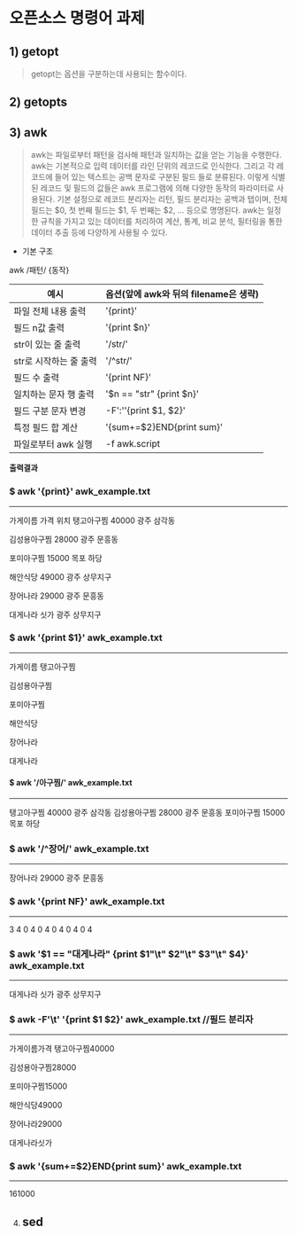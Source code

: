 # 오픈소스 명령어 과제

## 1) **getopt**
> getopt는 옵션을 구분하는데 사용되는 함수이다.

## 2) **getopts**



## 3) **awk**
>awk는 파일로부터 패턴을 검사해 패턴과 일치하는 값을 얻는 기능을 수행한다.
awk는 기본적으로 입력 데이터를 라인 단위의 레코드로 인식한다. 그리고 각 레코드에 들어 있는
텍스트는 공백 문자로 구분된 필드 들로 분류된다. 
이렇게 식별된 레코드 및 필드의 값들은 awk 프로그램에 의해 다양한 동작의 파라미터로 사용된다.
기본 설정으로 레코드 분리자는 리턴, 필드 분리자는 공백과 탭이며, 전체 필드는 $0, 첫 번째 필드는 $1, 두 번째는 $2, ... 등으로 명명된다.
awk는 일정한 규칙을 가지고 있는 데이터를 처리하여 계산, 통계, 비교 분석, 필터링을 통한 데이터 추출 등에 다양하게 사용될 수 있다.

* 기본 구조

awk /패턴/ {동작}

|예시|옵션(앞에 awk와 뒤의 filename은 생략)|
|------|-------|
|파일 전체 내용 출력|'{print}'|
|필드 n값 출력|'{print $n}'|
|str이 있는 줄 출력|'/str/'|
|str로 시작하는  줄 출력|'/^str/'|
|필드 수 출력|'{print NF}'|
|일치하는 문자 행 출력|'$n == "str" {print $n}'|
|필드 구분 문자 변경|-F':''{print $1, $2}'|
|특정 필드 합 계산|'{sum+=$2}END{print sum}'|
|파일로부터 awk 실행|-f awk.script|

**출력결과**

### $ awk '{print}' awk_example.txt
---
가게이름        가격    위치
탱고아구찜      40000   광주 삼각동

김성용아구찜    28000   광주 문흥동

포미아구찜      15000   목포 하당

해안식당        49000   광주 상무지구

장어나라        29000   광주 문흥동

대게나라        싯가    광주 상무지구

### $ awk '{print $1}' awk_example.txt
---
가게이름
탱고아구찜

김성용아구찜

포미아구찜

해안식당

장어나라

대게나라

#### $ awk '/아구찜/' awk_example.txt
---
탱고아구찜      40000   광주 삼각동
김성용아구찜    28000   광주 문흥동
포미아구찜      15000   목포 하당

### $ awk '/^장어/' awk_example.txt
---
장어나라        29000   광주 문흥동

### $ awk '{print NF}' awk_example.txt
---
3
4
0
4
0
4
0
4
0
4
0
4

### $ awk '$1 == "대게나라" {print $1"\t" $2"\t" $3"\t" $4}' awk_example.txt
---
대게나라        싯가    광주    상무지구

### $ awk -F'\t' '{print $1 $2}' awk_example.txt	//필드 분리자
---
가게이름가격
탱고아구찜40000

김성용아구찜28000

포미아구찜15000

해안식당49000

장어나라29000

대게나라싯가

### $ awk '{sum+=$2}END{print sum}' awk_example.txt
---
161000


4) ## **sed**
